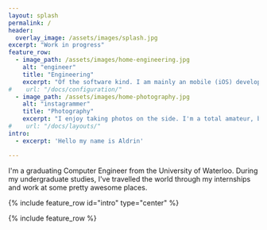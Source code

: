 ```yaml
---
layout: splash
permalink: /
header:
  overlay_image: /assets/images/splash.jpg
excerpt: "Work in progress"
feature_row:
  - image_path: /assets/images/home-engineering.jpg
    alt: "engineer"
    title: "Engineering"
    excerpt: "Of the software kind. I am mainly an mobile (iOS) developer, but I'm always interesting and willing to learn new technologies."
#    url: "/docs/configuration/"
  - image_path: /assets/images/home-photography.jpg
    alt: "instagrammer"
    title: "Photography"
    excerpt: "I enjoy taking photos on the side. I'm a total amateur, but I absolutely love playing around with my camera."
#    url: "/docs/layouts/"
intro:
  - excerpt: 'Hello my name is Aldrin'

---
```


I'm a graduating Computer Engineer from the University of Waterloo. During my undergraduate studies, I've travelled the world through my internships and work at some pretty awesome places.

{% include feature_row id="intro" type="center" %}

{% include feature_row %}
